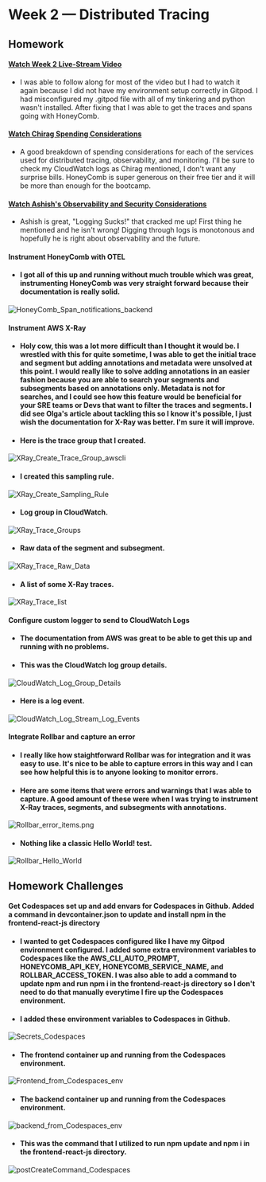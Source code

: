 # Week 2 — Distributed Tracing

## Homework

#### [Watch Week 2 Live-Stream Video](https://www.youtube.com/watch?v=2GD9xCzRId4&list=PLBfufR7vyJJ7k25byhRXJldB5AiwgNnWv&index=30)
* I was able to follow along for most of the video but I had to watch it again because I did not have my environment setup correctly in Gitpod. I had misconfigured my .gitpod file with all of my tinkering and python wasn't installed. After fixing that I was able to get the traces and spans going with HoneyComb.
   
#### [Watch Chirag Spending Considerations](https://www.youtube.com/watch?v=2W3KeqCjtDY)
* A good breakdown of spending considerations for each of the services used for distributed tracing, observability, and monitoring. I'll be sure to check my CloudWatch logs as Chirag mentioned, I don't want any surprise bills. HoneyComb is super generous on their free tier and it will be more than enough for the bootcamp.

#### [Watch Ashish's Observability and Security Considerations](https://www.youtube.com/watch?v=bOf4ITxAcXc&list=PLBfufR7vyJJ7k25byhRXJldB5AiwgNnWv&index=31)
* Ashish is great, "Logging Sucks!" that cracked me up! First thing he mentioned and he isn't wrong! Digging through logs is monotonous and hopefully he is right about observability and the future. 

#### Instrument HoneyComb with OTEL
* #### I got all of this up and running without much trouble which was great, instrumenting HoneyComb was very straight forward because their documentation is really solid.
![HoneyComb_Span_notifications_backend](assets/HoneyComb_Span_notifications_backend.png)

#### Instrument AWS X-Ray
* #### Holy cow, this was a lot more difficult than I thought it would be. I wrestled with this for quite sometime, I was able to get the initial trace and segment but adding annotations and metadata were unsolved at this point. I would really like to solve adding annotations in an easier fashion because you are able to search your segments and subsegments based on annotations only. Metadata is not for searches, and I could see how this feature would be beneficial for your SRE teams or Devs that want to filter the traces and segments. I did see Olga's article about tackling this so I know it's possible, I just wish the documentation for X-Ray was better. I'm sure it will improve.
* #### Here is the trace group that I created.
![XRay_Create_Trace_Group_awscli](assets/XRay_Create_Trace_Group_awscli.png)
* #### I created this sampling rule.
![XRay_Create_Sampling_Rule](assets/XRay_Create_Sampling_Rule.png)
* #### Log group in CloudWatch.
![XRay_Trace_Groups](assets/XRay_Trace_Groups.png)
* #### Raw data of the segment and subsegment.
![XRay_Trace_Raw_Data](assets/XRay_Trace_Raw_Data.png)
* #### A list of some X-Ray traces.
![XRay_Trace_list](assets/XRay_Trace_list.png)

#### Configure custom logger to send to CloudWatch Logs
* #### The documentation from AWS was great to be able to get this up and running with no problems.
* #### This was the CloudWatch log group details.
![CloudWatch_Log_Group_Details](assets/CloudWatch_Log_Group_Details.png)
* #### Here is a log event.
![CloudWatch_Log_Stream_Log_Events](assets/CloudWatch_Log_Stream_Log_Events.png)

#### Integrate Rollbar and capture an error
* #### I really like how staightforward Rollbar was for integration and it was easy to use. It's nice to be able to capture errors in this way and I can see how helpful this is to anyone looking to monitor errors.
* #### Here are some items that were errors and warnings that I was able to capture. A good amount of these were when I was trying to instrument X-Ray traces, segments, and subsegments with annotations.
![Rollbar_error_items.png](assets/Rollbar_error_items.png)
* #### Nothing like a classic Hello World! test.
![Rollbar_Hello_World](assets/Rollbar_Hello_World.png)

## Homework Challenges

#### Get Codespaces set up and add envars for Codespaces in Github. Added a command in devcontainer.json to update and install npm in the frontend-react-js directory
* #### I wanted to get Codespaces configured like I have my Gitpod environment configured. I added some extra environment variables to Codespaces like the AWS_CLI_AUTO_PROMPT, HONEYCOMB_API_KEY, HONEYCOMB_SERVICE_NAME, and ROLLBAR_ACCESS_TOKEN. I was also able to add a command to update npm and run npm i in the frontend-react-js directory so I don't need to do that manually everytime I fire up the Codespaces environment.
* #### I added these environment variables to Codespaces in Github.
![Secrets_Codespaces](assets/Secrets_Codespaces.png)
* #### The frontend container up and running from the Codespaces environment.
![Frontend_from_Codespaces_env](assets/Frontend_from_Codespaces_env.png)
* #### The backend container up and running from the Codespaces environment.
![backend_from_Codespaces_env](assets/backend_from_Codespaces_env.png)
* #### This was the command that I utilized to run npm update and npm i in the frontend-react-js directory.
![postCreateCommand_Codespaces](assets/postCreateCommand_Codespaces.png)
